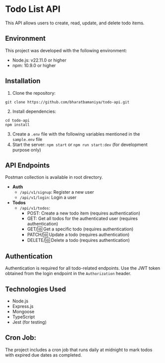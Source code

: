 # Todo List API

This API allows users to create, read, update, and delete todo items.

## Environment

This project was developed with the following environment:

- Node.js: v22.11.0 or higher
- npm: 10.9.0 or higher

## Installation

1. Clone the repository:
```
git clone https://github.com/bharatbamaniya/todo-api.git
```
2. Install dependencies: 
```
cd todo-api
npm install
```
3. Create a `.env` file with the following variables mentioned in the `sample.env` file
4. Start the server: `npm start` or `npm run start:dev` (for development purpose only)

## API Endpoints

Postman collection is available in root directory.

- **Auth**
    - `/api/v1/signup`: Register a new user
    - `/api/v1/login`: Login a user
- **Todos**
    - `/api/v1/todos`:
        - POST: Create a new todo item (requires authentication)
        - GET: Get all todos for the authenticated user (requires authentication)
        - GET/:id: Get a specific todo (requires authentication)
        - PATCH/:id: Update a todo (requires authentication)
        - DELETE/:id: Delete a todo (requires authentication)

## Authentication

Authentication is required for all todo-related endpoints.
Use the JWT token obtained from the login endpoint in the `Authorization` header.

## Technologies Used

- Node.js
- Express.js
- Mongoose
- TypeScript
- Jest (for testing)

## Cron Job:

The project includes a cron job that runs daily at midnight to mark todos with expired due dates as completed.